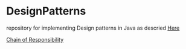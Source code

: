 # DesignPatterns
repository for implementing Design patterns in Java
as descried [Here](https://sourcemaking.com/design_patterns)

[Chain of Responsibility](https://www.youtube.com/watch?v=jDX6x8qmjbA)